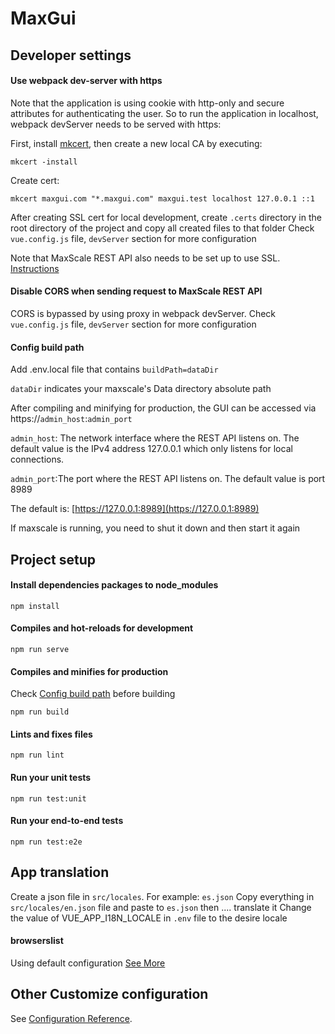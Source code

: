 # MaxGui

## Developer settings

#### Use webpack dev-server with https

Note that the application is using cookie with http-only and secure attributes for authenticating the user. So to run the application in localhost,
webpack devServer needs to be served with https:

First, install [mkcert](https://github.com/FiloSottile/mkcert), then create a new local CA by executing:

```
mkcert -install
```

Create cert:

```
mkcert maxgui.com "*.maxgui.com" maxgui.test localhost 127.0.0.1 ::1
```

After creating SSL cert for local development, create `.certs` directory in the root directory of the project and copy all created files to that folder
Check `vue.config.js` file, `devServer` section for more configuration

Note that MaxScale REST API also needs to be set up to use SSL. [Instructions](https://github.com/mariadb-corporation/MaxScale/blob/develop/Documentation/Getting-Started/Configuration-Guide.md#admin_ssl_key)

#### Disable CORS when sending request to MaxScale REST API

CORS is bypassed by using proxy in webpack devServer. Check `vue.config.js` file, `devServer` section for more configuration

#### Config build path

Add .env.local file that contains `buildPath=dataDir`

`dataDir` indicates your maxscale's Data directory absolute path

After compiling and minifying for production, the GUI can be accessed via
https://`admin_host`:`admin_port`

`admin_host`: The network interface where the REST API listens on. The default value is the IPv4 address 127.0.0.1 which only listens for local connections.

`admin_port`:The port where the REST API listens on. The default value is port 8989

The default is: [https://127.0.0.1:8989](https://127.0.0.1:8989)

If maxscale is running, you need to shut it down and then start it again

## Project setup

#### Install dependencies packages to node_modules

```
npm install
```

#### Compiles and hot-reloads for development

```
npm run serve
```

#### Compiles and minifies for production

Check [Config build path](#config-build-path) before building

```
npm run build
```

#### Lints and fixes files

```
npm run lint
```

#### Run your unit tests

```
npm run test:unit

```

#### Run your end-to-end tests

```
npm run test:e2e
```

## App translation

Create a json file in `src/locales`. For example: `es.json`
Copy everything in `src/locales/en.json` file and paste to `es.json` then .... translate it
Change the value of VUE_APP_I18N_LOCALE in `.env` file to the desire locale

#### browserslist

Using default configuration
[See More](https://github.com/browserslist/browserslist)

## Other Customize configuration

See [Configuration Reference](https://cli.vuejs.org/config/).
